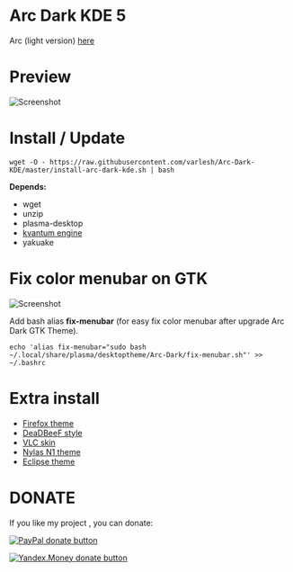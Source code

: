 # Arc Dark KDE 5

Arc (light version) [here](https://github.com/varlesh/Arc-KDE)

# Preview
![Screenshot](preview.png)

# Install / Update
```
wget -O - https://raw.githubusercontent.com/varlesh/Arc-Dark-KDE/master/install-arc-dark-kde.sh | bash
```
**Depends:**
- wget
- unzip
- plasma-desktop
- [kvantum engine](https://github.com/tsujan/Kvantum/tree/master/Kvantum)
- yakuake

# Fix color menubar on GTK
![Screenshot](fix-menubar.png)

Add bash alias **fix-menubar** (for easy fix color menubar after upgrade Arc Dark GTK Theme).

```
echo 'alias fix-menubar="sudo bash ~/.local/share/plasma/desktoptheme/Arc-Dark/fix-menubar.sh"' >> ~/.bashrc
```

# Extra install

- [Firefox theme](https://github.com/varlesh/Arc-Dark-KDE/tree/master/extra/firefox)
- [DeaDBeeF style](https://github.com/varlesh/Arc-Dark-KDE/tree/master/extra/deadbeef)
- [VLC skin](https://github.com/varlesh/VLC-Arc-Dark)
- [Nylas N1 theme](https://github.com/varlesh/Nylas-Arc-Dark-Theme)
- [Eclipse theme](https://github.com/varlesh/Arc-Dark-KDE/tree/master/extra/eclipse)

# DONATE
If you like my project , you can donate:

<span class="paypal"><a href="https://www.paypal.me/varlesh" title="Donate to this project using Paypal"><img src="https://www.paypalobjects.com/webstatic/mktg/Logo/pp-logo-100px.png" alt="PayPal donate button" /></a></span>

<span class="Yandex.Money"><a href="http://yasobe.ru/na/varlesh#form_submit" title="Donate to this project using Yandex.Money"><img src="https://money.yandex.ru/img/ym_logo.gif" alt="Yandex.Money donate button" /></a></span>
